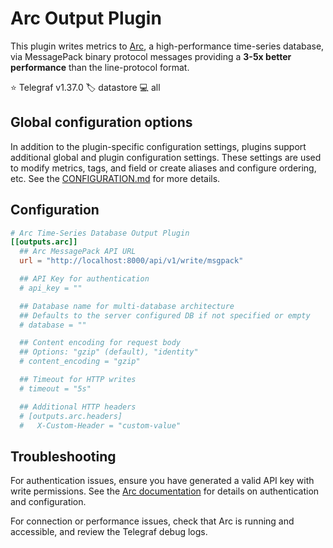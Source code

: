 # Arc Output Plugin

This plugin writes metrics to [Arc][arc], a high-performance time-series
database, via MessagePack binary protocol messages providing a **3-5x better
performance** than the line-protocol format.

⭐ Telegraf v1.37.0
🏷️ datastore
💻 all

[arc]: https://github.com/basekick-labs/arc

## Global configuration options

In addition to the plugin-specific configuration settings, plugins support
additional global and plugin configuration settings. These settings are used to
modify metrics, tags, and field or create aliases and configure ordering, etc.
See the [CONFIGURATION.md][CONFIGURATION.md] for more details.

[CONFIGURATION.md]: ../../../docs/CONFIGURATION.md#plugins

## Configuration

```toml @sample.conf
# Arc Time-Series Database Output Plugin
[[outputs.arc]]
  ## Arc MessagePack API URL
  url = "http://localhost:8000/api/v1/write/msgpack"

  ## API Key for authentication
  # api_key = ""

  ## Database name for multi-database architecture
  ## Defaults to the server configured DB if not specified or empty
  # database = ""

  ## Content encoding for request body
  ## Options: "gzip" (default), "identity"
  # content_encoding = "gzip"

  ## Timeout for HTTP writes
  # timeout = "5s"

  ## Additional HTTP headers
  # [outputs.arc.headers]
  #   X-Custom-Header = "custom-value"
```

## Troubleshooting

For authentication issues, ensure you have generated a valid API key with write
permissions. See the [Arc documentation](https://docs.basekick.net/arc) for
details on authentication and configuration.

For connection or performance issues, check that Arc is running and accessible,
and review the Telegraf debug logs.
